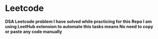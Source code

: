 # Leetcode
**DSA Leetcode problem I have solved while practicing for this Repo I am using LeetHub extension to automate this tasks means No need to copy or paste any code manually**

